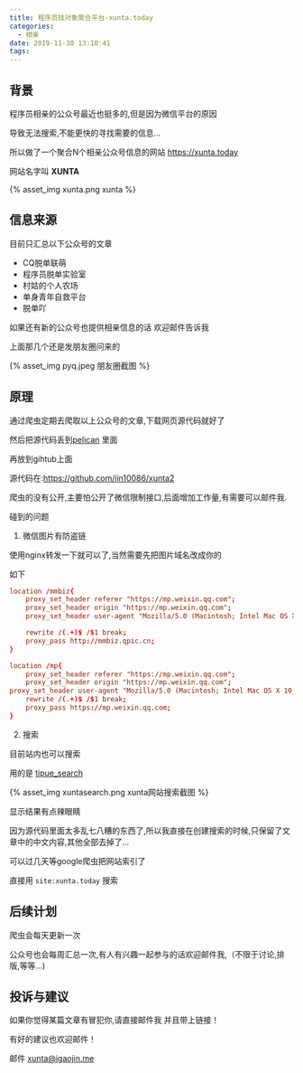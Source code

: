 ```yaml
---
title: 程序员找对象聚合平台-xunta.today
categories:
  - 相亲
date: 2019-11-30 13:10:41
tags:
---
```



## 背景

程序员相亲的公众号最近也挺多的,但是因为微信平台的原因

导致无法搜索,不能更快的寻找需要的信息...

所以做了一个聚合N个相亲公众号信息的网站 https://xunta.today

网站名字叫 **XUNTA**

{% asset_img  xunta.png xunta %}



## 信息来源

目前只汇总以下公众号的文章

- CQ脱单联萌
- 程序员脱单实验室
- 村姑的个人农场
- 单身青年自救平台
- 脱单吖

如果还有新的公众号也提供相亲信息的话 欢迎邮件告诉我

上面那几个还是发朋友圈问来的

{% asset_img  pyq.jpeg 朋友圈截图 %}


## 原理

通过爬虫定期去爬取以上公众号的文章,下载网页源代码就好了

然后把源代码丢到[pelican](https://github.com/getpelican/pelican) 里面

再放到gihtub上面

源代码在:https://github.com/jin10086/xunta2

爬虫的没有公开,主要怕公开了微信限制接口,后面增加工作量,有需要可以邮件我.

碰到的问题
1. 微信图片有防盗链

使用nginx转发一下就可以了,当然需要先把图片域名改成你的

如下
```conf
location /mmbiz{
    proxy_set_header referer "https://mp.weixin.qq.com";
    proxy_set_header origin "https://mp.weixin.qq.com";
    proxy_set_header user-agent "Mozilla/5.0 (Macintosh; Intel Mac OS X 10_15_1) AppleWebKit/537.36 (KHTML, like Gecko) Chrome/78.0.3904.108 Safari/537.36";

    rewrite /(.+)$ /$1 break;
    proxy_pass http://mmbiz.qpic.cn;
}

location /mp{
    proxy_set_header referer "https://mp.weixin.qq.com";
    proxy_set_header origin "https://mp.weixin.qq.com";
proxy_set_header user-agent "Mozilla/5.0 (Macintosh; Intel Mac OS X 10_15_1) AppleWebKit/537.36 (KHTML, like Gecko) Chrome/78.0.3904.108 Safari/537.36";
    rewrite /(.+)$ /$1 break;
    proxy_pass https://mp.weixin.qq.com;
}
```

2. 搜索

目前站内也可以搜索

用的是 [tipue_search](https://github.com/getpelican/pelican-plugins/tree/master/tipue_search)

{% asset_img  xuntasearch.png xunta网站搜索截图 %}

显示结果有点辣眼睛

因为源代码里面太多乱七八糟的东西了,所以我直接在创建搜索的时候,只保留了文章中的中文内容,其他全部去掉了...

可以过几天等google爬虫把网站索引了

直接用 `site:xunta.today` 搜索

## 后续计划

爬虫会每天更新一次

公众号也会每周汇总一次,有人有兴趣一起参与的话欢迎邮件我,（不限于讨论,排版,等等...)

## 投诉与建议 

如果你觉得某篇文章有冒犯你,请直接邮件我 并且带上链接！

有好的建议也欢迎邮件！

邮件 xunta@igaojin.me

